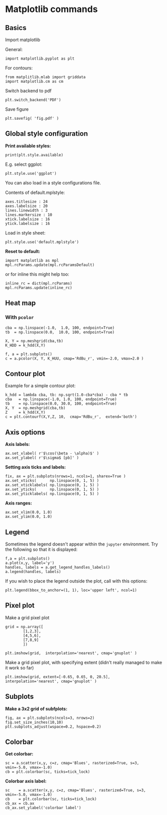 # Matplotlib commands


## Basics

Import matplotlib

General:

~~~~
import matplotlib.pyplot as plt
~~~~

For contours:

~~~~
from matplitlib.mlab import griddata
import matplotlib.cm as cm
~~~~

Switch backend to pdf

~~~~
plt.switch_backend('PDF')
~~~~

Save figure

~~~~
plt.savefig( 'fig.pdf' )
~~~~

## Global style configuration

**Print available styles:**

~~~~
print(plt.style.available)
~~~~

E.g. select ggplot:

~~~~
plt.style.use('ggplot')
~~~~

You can also load in a style configurations file.

Contents of default.mplstyle:

~~~~
axes.titlesize : 24
axes.labelsize : 20
lines.linewidth : 3
lines.markersize : 10
xtick.labelsize : 16
ytick.labelsize : 16
~~~~

Load in style sheet:

~~~~
plt.style.use('default.mplstyle')
~~~~

**Reset to default:**

~~~~
import matplotlib as mpl
mpl.rcParams.update(mpl.rcParamsDefault)
~~~~

or for inline this might help too:

~~~~
inline_rc = dict(mpl.rcParams)
mpl.rcParams.update(inline_rc)
~~~~

## Heat map


### With `pcolor`

~~~~
cba = np.linspace(-1.0,  1.0, 100, endpoint=True)
tb  = np.linspace(0.0,  10.0, 100, endpoint=True)

X, Y = np.meshgrid(cba,tb)
K_HDD = k_hdd(X,Y)

f, a = plt.subplots()
c = a.pcolor(X, Y, K_HUU, cmap='RdBu_r', vmin=-2.0, vmax=2.0 )
~~~~

## Contour plot

Example for a simple contour plot:

~~~~
k_hdd = lambda cba, tb: np.sqrt(1.0-cba*cba) - cba * tb
cba   = np.linspace(-1.0, 1.0, 100, endpoint=True)
tb    = np.linspace(0.0, 30.0, 100, endpoint=True)
X, Y  = np.meshgrid(cba,tb)
Z     = k_hdd(X,Y)
c = plt.contourf(X,Y,Z, 10,  cmap='RdBu_r',  extend='both')
~~~~

## Axis options

**Axis labels:**

~~~~
ax.set_xlabel( r'$\cos(\beta - \alpha)$' )
ax.set_ylabel( r'$\sigma$ [pb]' )
~~~~

**Setting axis ticks and labels:**

~~~~
fix, ax = plt.subplots(nrows=1, ncols=1, sharex=True )
ax.set_xticks(      np.linspace(0, 1, 5) )
ax.set_xticklabels( np.linspace(0, 1, 5) )
ax.set_yticks(      np.linspace(0, 1, 5) )
ax.set_yticklabels( np.linspace(0, 1, 5) )
~~~~

**Axis ranges:**

~~~~
ax.set_xlim(0.0, 1.0)
ax.set_ylim(0.0, 1.0)
~~~~

## Legend

Sometimes the legend doesn't appear within the `jupyter` environment.
Try the following so that it is displayed:

~~~~
f,a = plt.subplots()
a.plot(x,y, label='y')
handles, labels = a.get_legend_handles_labels()
a.legend(handles, labels)
~~~~

If you wish to place the legend outside the plot, call with this options:

~~~~
plt.legend(bbox_to_anchor=(1, 1), loc='upper left', ncol=1)
~~~~

## Pixel plot

Make a grid pixel plot

~~~~
grid = np.array([
        [1,2,3],
        [4,5,6],
        [7,8,9]
        ])

plt.imshow(grid,  interpolation='nearest', cmap='gnuplot' )
~~~~


Make a grid pixel plot, with specifying extent (didn't really managed to make it work so far)

~~~~
plt.imshow(grid, extent=[-0.65, 0.65, 0, 20.5], interpolation='nearest', cmap='gnuplot' )
~~~~

## Subplots

**Make a 3x2 grid of subfplots:**

~~~~
fig, ax = plt.subplots(ncols=3, nrows=2)
fig.set_size_inches(10,10)
plt.subplots_adjust(wspace=0.2, hspace=0.2)
~~~~


## Colorbar


**Get colorbar:**

~~~~
sc = a.scatter(x,y, c=z, cmap='Blues', rasterized=True, s=3, vmin=-5.0, vmax=-1.0)
cb = plt.colorbar(sc, ticks=tick_lock)
~~~~

**Colorbar axis label:**

~~~~
sc    = a.scatter(x,y, c=z, cmap='Blues', rasterized=True, s=3, vmin=-5.0, vmax=-1.0)
cb    = plt.colorbar(sc, ticks=tick_lock)
cb_ax = cb.ax
cb_ax.set_ylabel('colorbar label') 
~~~~
